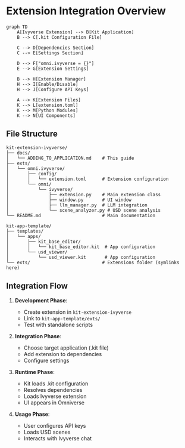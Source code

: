 # Extension Integration Overview

```mermaid
graph TD
    A[Ivyverse Extension] --> B[Kit Application]
    B --> C[.kit Configuration File]
    
    C --> D[Dependencies Section]
    C --> E[Settings Section]
    
    D --> F["omni.ivyverse = {}"]
    E --> G[Extension Settings]
    
    B --> H[Extension Manager]
    H --> I[Enable/Disable]
    H --> J[Configure API Keys]
    
    A --> K[Extension Files]
    K --> L[extension.toml]
    K --> M[Python Modules]
    K --> N[UI Components]
```

## File Structure

```
kit-extension-ivyverse/
├── docs/
│   └── ADDING_TO_APPLICATION.md    # This guide
├── exts/
│   └── omni.ivyverse/
│       ├── config/
│       │   └── extension.toml      # Extension configuration
│       └── omni/
│           └── ivyverse/
│               ├── extension.py    # Main extension class
│               ├── window.py       # UI window
│               ├── llm_manager.py  # LLM integration
│               └── scene_analyzer.py # USD scene analysis
└── README.md                       # Main documentation

kit-app-template/
├── templates/
│   └── apps/
│       ├── kit_base_editor/
│       │   └── kit_base_editor.kit  # App configuration
│       └── usd_viewer/
│           └── usd_viewer.kit       # App configuration
└── exts/                           # Extensions folder (symlinks here)
```

## Integration Flow

1. **Development Phase**:
   - Create extension in `kit-extension-ivyverse`
   - Link to `kit-app-template/exts/`
   - Test with standalone scripts

2. **Integration Phase**:
   - Choose target application (.kit file)
   - Add extension to dependencies
   - Configure settings

3. **Runtime Phase**:
   - Kit loads .kit configuration
   - Resolves dependencies
   - Loads Ivyverse extension
   - UI appears in Omniverse

4. **Usage Phase**:
   - User configures API keys
   - Loads USD scenes
   - Interacts with Ivyverse chat
